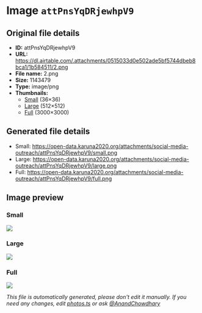 # Image `attPnsYqDRjewhpV9`

## Original file details

- **ID:** attPnsYqDRjewhpV9
- **URL:** https://dl.airtable.com/.attachments/0515033d0e502ade5bf5744dbeb8bca1/1b584511/2.png
- **File name:** 2.png
- **Size:** 1143479
- **Type:** image/png
- **Thumbnails:**
  - [Small](https://dl.airtable.com/.attachmentThumbnails/9c57f10d2c9f1ab87140097db7e98b5a/620ca7bf) (36×36)
  - [Large](https://dl.airtable.com/.attachmentThumbnails/f96efa68f6c5774fcbc51c7e068574be/43fbb6bc) (512×512)
  - [Full](https://dl.airtable.com/.attachmentThumbnails/9434010f23e781b34d68382f2a7e2721/0a347c28) (3000×3000)

## Generated file details

- Small: https://open-data.karuna2020.org/attachments/social-media-outreach/attPnsYqDRjewhpV9/small.png
- Large: https://open-data.karuna2020.org/attachments/social-media-outreach/attPnsYqDRjewhpV9/large.png
- Full: https://open-data.karuna2020.org/attachments/social-media-outreach/attPnsYqDRjewhpV9/full.png

## Image preview

### Small

![](https://open-data.karuna2020.org/attachments/social-media-outreach/attPnsYqDRjewhpV9/small.png)

### Large

![](https://open-data.karuna2020.org/attachments/social-media-outreach/attPnsYqDRjewhpV9/large.png)

### Full

![](https://open-data.karuna2020.org/attachments/social-media-outreach/attPnsYqDRjewhpV9/full.png)

_This file is automatically generated, please don't edit it manually. If you need any changes, edit [photos.ts](/photos.ts) or ask [@AnandChowdhary](https://github.com/AnandChowdhary)_

